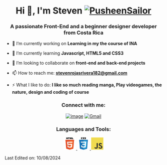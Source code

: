 <h1 align="center">Hi 👋, I'm Steven <a href="https://emoji.gg/emoji/54655-pusheensailor"><img src="https://cdn3.emoji.gg/emojis/54655-pusheensailor.gif" width="64px" height="64px" alt="PusheenSailor"></a></h1>
<h3 align="center">A passionate Front-End and a beginner designer developer from Costa Rica</h3>

- 🔭 I’m currently working on **Learning in my the course of INA**

- 🌱 I’m currently learning **Javascript, HTML5 and CSS3**

- 👯 I’m looking to collaborate on **front-end and back-end projects**

- 📫 How to reach me: **stevenrojasrivera182@gmail.com**

- ⚡ What I like to do: **I like so much reading manga, Play videogames, the nature, design and coding of course**

<h3 align="center">Connect with me:</h3>
<div align="center">

[![image](https://img.shields.io/badge/LinkedIn-0077B5?style=for-the-badge&logo=linkedin&logoColor=white)](https://www.linkedin.com/in/steven-rojas-rivera-078172269/)
<a href="mailto:stevenrojasrivera182@gmail.com">
    <img src="https://img.shields.io/badge/Gmail-D14836?style=for-the-badge&logo=gmail&logoColor=white" alt="Gmail">
</a>

  
</div>

<h3 align="center">Languages and Tools:</h3>

<p align="center"> 
  <a href="https://www.w3.org/html/" target="_blank"> 
    <img src="https://raw.githubusercontent.com/devicons/devicon/master/icons/html5/html5-original-wordmark.svg" alt="html5" width="40" height="40"/> 
  </a>
  <a href="https://www.w3schools.com/css/" target="_blank"> 
    <img src="https://raw.githubusercontent.com/devicons/devicon/master/icons/css3/css3-original-wordmark.svg" alt="css3" width="40" height="40"/> 
  </a> 
  <a href="https://developer.mozilla.org/en-US/docs/Web/JavaScript" target="_blank"> 
    <img src="https://raw.githubusercontent.com/devicons/devicon/master/icons/javascript/javascript-original.svg" alt="javascript" width="40" height="40"/> 
  </a> 
</p>
Last Edited on: 10/08/2024
